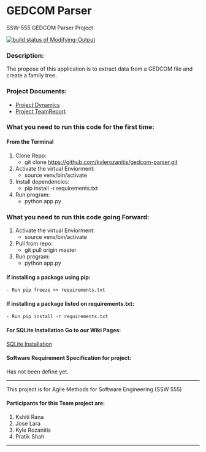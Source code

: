 # GEDCOM Parser
SSW-555 GEDCOM Parser Project

[![build status of Modifying-Output](https://travis-ci.com/kylerozanitis/gedcom-parser.svg?branch=Modifying-Output)](https://travis-ci.com/kylerozanitis/gedcom-parser/Modifying-Output)

### Description:
The propose of this application is to extract data from a GEDCOM file and create a family tree.

### Project Documents:
- [Project Dynamics](https://docs.google.com/document/d/1LiciV9Ie4mz37JO7DJmIULuh8Z7eJJ04hmHaDiUNLjU/edit?usp=sharing)
- [Project TeamReport](https://docs.google.com/spreadsheets/d/1hv80Y0V0pA9pzTf6XBoE6NHMdIGio1kqJKKTJv0aMdA/edit?usp=sharing)

### What you need to run this code for the first time: 

#### From the Terminal
1. Clone Repo:
    - git clone https://github.com/kylerozanitis/gedcom-parser.git
2. Activate the virtual Enviorment:
    - source venv/bin/activate
3. Install dependencies: 
    - pip install -r requirements.txt
4. Run program:
    - python app.py
    
### What you need to run this code going Forward: 
1. Activate the virtual Enviorment:
    - source venv/bin/activate
2. Pull from repo: 
    - git pull origin master
3. Run program:
    - python app.py
    
#### If installing a package using pip:
    - Run pip freeze >> requirements.txt

#### If installing a package listed on requirements.txt:
    - Run pip install -r requirements.txt

#### For SQLite Installation Go to our Wiki Pages: 
[SQLite Installation](https://github.com/kylerozanitis/gedcom-parser/wiki/SQLite)

#### Software Requirement Specification for project:

Has not been define yet.


----

This project is for Agile Methods for Software Engineering (SSW 555)

#### Participants for this Team project are:

1. Kshiti Rana
2. Jose Lara
3. Kyle Rozanitis
4. Pratik Shah

----
